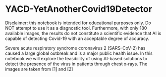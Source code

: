 # YACD-YetAnotherCovid19Detector

Disclaimer: this notebook is intended for educational purposes only. Do NOT attempt to use it as a diagnostic tool. Furthermore, with only 180 available images, the results do not constitute a scientific evidence that AI is capable of detecting Covid-19 with an acceptable degree of accuracy.

Severe acute respiratory syndrome coronavirus 2 (SARS-CoV-2) has caused a large global outbreak and is a major public health issue. In this notebook we will explore the feasibility of using AI-based solutions to detect the presence of the virus in patients through chest x-rays. The images are taken from [1] and [2]
